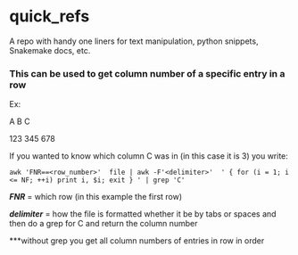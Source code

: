 # quick_refs
A repo with handy one liners for text manipulation, python snippets, Snakemake docs, etc.

### This can be used to get column number of a specific entry in a row

Ex:

A       B        C

123     345      678

If you wanted to know which column C was in (in this case it is 3) you write:

`awk 'FNR==<row_number>'  file | awk -F'<delimiter>'  ' { for (i = 1; i <= NF; ++i) print i, $i; exit } ' | grep 'C' `

***FNR*** = which row (in this example the first row)

***delimiter*** = how the file is formatted whether it be by tabs or spaces
and then do a grep for C and return the column number

***without grep you get all column numbers of entries in row in order
